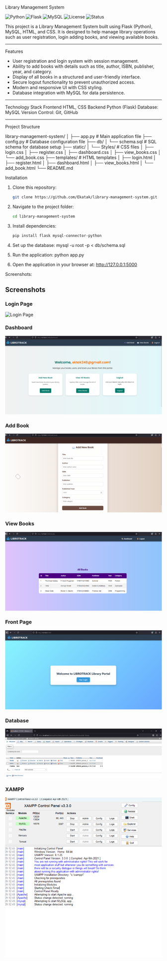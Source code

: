  Library Management System

![Python](https://img.shields.io/badge/Python-3.13-blue)
![Flask](https://img.shields.io/badge/Flask-Framework-green)
![MySQL](https://img.shields.io/badge/MySQL-Database-orange)
![License](https://img.shields.io/badge/License-MIT-yellow)
![Status](https://img.shields.io/badge/Status-Active-brightgreen)

This project is a Library Management System built using Flask (Python), MySQL, HTML, and CSS.
It is designed to help manage library operations such as user registration, login
adding books, and viewing available books.

---

Features
* User registration and login system with session management.
* Ability to add books with details such as title, author, ISBN, publisher, year, and category.
* Display of all books in a structured and user-friendly interface.
* Secure logout functionality to prevent unauthorized access.
* Modern and responsive UI with CSS styling.
* Database integration with MySQL for data persistence.

---

 Technology Stack
    Frontend HTML, CSS
    Backend Python (Flask)
    Database: MySQL
    Version Control: Git, GitHub

---

 Project Structure


library-management-system/
│
├── app.py                     # Main application file
├── config.py                  # Database configuration file
├── db/
│   └── schema.sql             # SQL schema for database setup
├── static/
│   └── Styles/                # CSS files
│       ├── login.css
│       ├── register.css
│       ├── dashboard.css
│       ├── view_books.css
│       └── add_book.css
├── templates/                 # HTML templates
│   ├── login.html
│   ├── register.html
│   ├── dashboard.html
│   ├── view_books.html
│   └── add_book.html
└── README.md




 Installation

1. Clone this repository:

   ```bash
   git clone https://github.com/Ekatak/library-management-system.git
   ```
2. Navigate to the project folder:

   ```bash
   cd library-management-system
   ```
3. Install dependencies:

   ```bash
   pip install flask mysql-connector-python
   ```
4. Set up the database:
   mysql -u root -p < db/schema.sql

5. Run the application:
   python app.py
   
6. Open the application in your browser at:
   http://127.0.0.1:5000
   

Screenshots:
## Screenshots

### Login Page
![Login Page](screenshots/Login.png)

### Dashboard
![Dashboard](screenshots/Dashboard.png)

### Add Book
![Add Book](screenshots/AddBook.png)

### View Books
![View Books](screenshots/view_book.png)

### Front Page
![Front Page](screenshots/FrontPage(Index).png)

### Database
![Database](screenshots/Db.png)

### XAMPP
![XAMPP](screenshots/XamppRunn.png)


